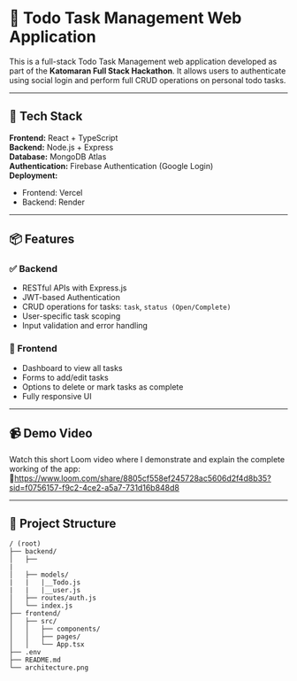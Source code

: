 # 📝 Todo Task Management Web Application

This is a full-stack Todo Task Management web application developed as part of the **Katomaran Full Stack Hackathon**. It allows users to authenticate using social login and perform full CRUD operations on personal todo tasks.

---

## 🔧 Tech Stack

**Frontend:** React + TypeScript  
**Backend:** Node.js + Express  
**Database:** MongoDB Atlas  
**Authentication:** Firebase Authentication (Google Login)  
**Deployment:** 
- Frontend: Vercel
- Backend: Render

---

## 📦 Features

### ✅ Backend
- RESTful APIs with Express.js
- JWT-based Authentication
- CRUD operations for tasks: `task`,  `status (Open/Complete)`
- User-specific task scoping
- Input validation and error handling

### 🎨 Frontend
- Dashboard to view all tasks
- Forms to add/edit tasks
- Options to delete or mark tasks as complete
- Fully responsive UI

---


## 📹 Demo Video

Watch this short Loom video where I demonstrate and explain the complete working of the app:  
🎥https://www.loom.com/share/8805cf558ef245728ac5606d2f4d8b35?sid=f0756157-f9c2-4ce2-a5a7-731d16b848d8

---



## 📂 Project Structure

```plaintext
/ (root)
├── backend/
│   ├──
|    
│   ├── models/
|   |   |__Todo.js
|   |   |__user.js
│   ├── routes/auth.js
│   └── index.js
├── frontend/
│   ├── src/
│   │   ├── components/
│   │   ├── pages/
│   │   └── App.tsx
├── .env
├── README.md
└── architecture.png
